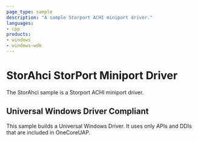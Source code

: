 ```yaml
---
page_type: sample
description: "A sample Storport ACHI miniport driver."
languages:
- cpp
products:
- windows
- windows-wdk
---
```


# StorAhci StorPort Miniport Driver

The StorAhci sample is a Storport ACHI miniport driver.

## Universal Windows Driver Compliant

This sample builds a Universal Windows Driver. It uses only APIs and DDIs that are included in OneCoreUAP.
